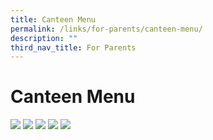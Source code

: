 ```yaml
---
title: Canteen Menu
permalink: /links/for-parents/canteen-menu/
description: ""
third_nav_title: For Parents
---
```

Canteen Menu
============

![](/images/b1-11%20hot%20drinks%20&%20snacks%20(wef%203%20apr%202023).png)
![](/images/b1-05%20malay%20rice%20(wef%203%20apr%202023).png)
![](/images/b1-07%20japanese%20rice%20(wef%203%20apr%202023).png)
![](/images/b1-08%20chinese%20noodles%20(wef%203%20apr%202023).png)
![](/images/b1-04%20cold%20drinks%20&%20fruits%20(wef%203%20apr%202023).png)